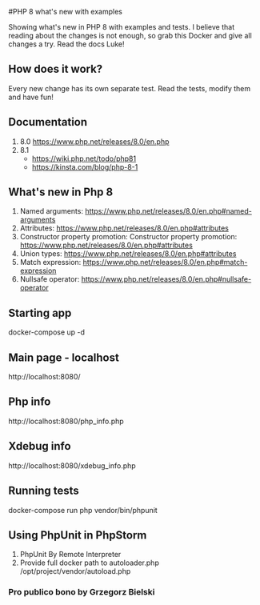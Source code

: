 #PHP 8 what's new with examples

Showing what's new in PHP 8 with examples and tests.
I believe that reading about the changes is not enough, so grab this Docker and give all changes a try.
Read the docs Luke!

## How does it work?
Every new change has its own separate test. Read the tests, modify them and have fun!

## Documentation
1. 8.0 https://www.php.net/releases/8.0/en.php
2. 8.1 
   - https://wiki.php.net/todo/php81
   - https://kinsta.com/blog/php-8-1

## What's new in Php 8
1. Named arguments: https://www.php.net/releases/8.0/en.php#named-arguments
2. Attributes: https://www.php.net/releases/8.0/en.php#attributes
3. Constructor property promotion: Constructor property promotion: https://www.php.net/releases/8.0/en.php#attributes
4. Union types: https://www.php.net/releases/8.0/en.php#attributes
5. Match expression: https://www.php.net/releases/8.0/en.php#match-expression
6. Nullsafe operator: https://www.php.net/releases/8.0/en.php#nullsafe-operator

## Starting app
docker-compose up -d

## Main page - localhost
http://localhost:8080/

## Php info
http://localhost:8080/php_info.php

## Xdebug info
http://localhost:8080/xdebug_info.php

## Running tests
docker-compose run php vendor/bin/phpunit

## Using PhpUnit in PhpStorm
1. PhpUnit By Remote Interpreter
2. Provide full docker path to autoloader.php /opt/project/vendor/autoload.php

### Pro publico bono by Grzegorz Bielski